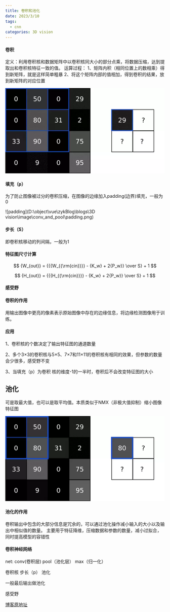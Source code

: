 ```yaml
---
title: 卷积和池化
date: 2023/3/10
tags:
  - cnn
categories: 3D vision
---
```




#### 卷积

定义：利用卷积核和数据矩阵中以卷积核同大小的部分点乘，将数据压缩，达到提取出和卷积核特征一致的值。
运算过程：
1、矩阵内积（相同位置上的数相乘）得到新矩阵，就是这样简单粗暴
2、将这个矩阵内部的值相加，得到卷积的结果，放到新矩阵的对应位置

![conv](./image/conv_and_pool/conv.png)

#### 填充（p）

为了防止图像被过分的卷积压缩，在图像的边缘加入padding(边界)填充，一般为0

![padding](D:\object\vue\zykBlog\blogs\3D vision\image\conv_and_pool\padding.png)

#### 步长（S）

即卷积核移动的列间隔，一般为1



####  特征图尺寸计算

$$
{W_{out}} = {{{W_{{\rm{cin}}}} - {K_w} + 2{P_w}} \over S} + 1
$$

$$
{H_{out}} = {{{H_{{\rm{cin}}}} - {K_w} + 2{P_w}} \over S} + 1
$$

#### 感受野



#### 卷积的作用

用输出图像中更亮的像素表示原始图像中存在的边缘信息，将边缘检测图像用于训练。



#### 应用

1、卷积核的个数决定了输出特征图的通道数量

2、多个3×3的卷积核与5×5、7×7和11×11的卷积核有相同的效果，但参数的数量会少很多，感受野不变

3、当填充（p）为卷积 核的维度-1的一半时，卷积后不会改变特征图的大小




## 池化

可是取最大值，也可以是取平均值。本质类似于NMX（非极大值抑制）缩小图像特征图

![pool](./image/conv_and_pool/pool.png)







#### 池化的作用
卷积输出中包含的大部分信息是冗余的，可以通过池化操作减小输入的大小以及输出中相似值的数量。
主要用于特征降维，压缩数据和参数的数量，减小过拟合，同时提高模型的容错性



#### 卷积神经网络

net: conv(卷积层) pool（池化层） max（归一化）

卷积核   步长（p）   池化

一般最后输出做池化

感受野

[博客原地址](https://blog.csdn.net/qq_41536160/article/details/125015435)

